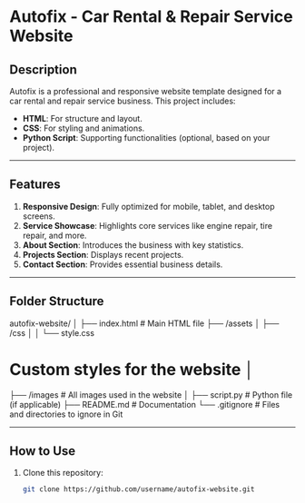
# Autofix - Car Rental & Repair Service Website

## Description
Autofix is a professional and responsive website template designed for a car rental and repair service business. This project includes:

- **HTML**: For structure and layout.
- **CSS**: For styling and animations.
- **Python Script**: Supporting functionalities (optional, based on your project).

---

## Features
1. **Responsive Design**: Fully optimized for mobile, tablet, and desktop screens.
2. **Service Showcase**: Highlights core services like engine repair, tire repair, and more.
3. **About Section**: Introduces the business with key statistics.
4. **Projects Section**: Displays recent projects.
5. **Contact Section**: Provides essential business details.

---

## Folder Structure
autofix-website/ │ 
├── index.html # Main HTML file
├── /assets │
├── /css │ 
│ └── style.css 
# Custom styles for the website │ 
├── /images # All images used in the website │ 
├── script.py # Python file (if applicable) 
├── README.md # Documentation 
└── .gitignore # Files and directories to ignore in Git

---

## How to Use
1. Clone this repository:
   ```bash
   git clone https://github.com/username/autofix-website.git
